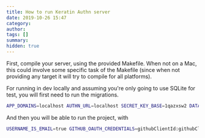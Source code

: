 ```yaml
---
title: How to run Keratin Authn server
date: 2019-10-26 15:47
category:
author:
tags: []
summary:
hidden: true
---
```


First, compile your server, using the provided Makefile. When not on a Mac, this could involve some specific task of the Makefile (since when not providing any target it will try to compile for all platforms).

For running in dev locally and assuming you're only going to use SQLite for test, you will first need to run the migrations.

```bash
APP_DOMAINS=localhost AUTHN_URL=localhost SECRET_KEY_BASE=1qazxsw2 DATABASE_URL=sqlite3://local/db ./dist/authn-linux64 migrate
```

And then you will be able to run the project, with

```bash
USERNAME_IS_EMAIL=true GITHUB_OAUTH_CREDENTIALS=githubClientId:githubClientPass FACEBOOK_OAUTH_CREDENTIALS=fbAppId:fbSecret APP_DOMAINS=localhost HTTP_AUTH_USERNAME=secure HTTP_AUTH_PASSWORD=secure AUTHN_URL=http://localhost:8081 PUBLIC_PORT=8081 PORT=8091 SECRET_KEY_BASE=256BitStrongPasswordHere DATABASE_URL=sqlite3://local/db ./dist/authn-linux64
```
